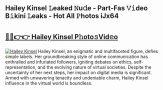 ## Hailey Kinsel 𝙻eaked 𝙽u𝚍e - Part-Fas 𝚅𝚒deo B𝚒kini 𝙻eaks - Hot All 𝙿hotos iJx64

# <h2><a href="http://ld3c6q.urlbe.top/?page=Hailey+Kinsel">🔗🔗👉👉 Hailey Kinsel P𝚑oto𝚜Vid𝚎o</a></h2>

[![Hailey Kinsel](https://i.imgur.com/eBuTRDB.gif)](http://ld3c6q.urlbe.top/?page=Hailey+Kinsel)
Hailey Kinsel, an enigmatic and multifaceted figure, defies simple labels. Her groundbreaking style of online communication has enthralled and infuriated followers, igniting debates on ethics, self-representation, and the evolving nature of virtual societies. Despite the uncertainty of her next steps, her impact on digital media is significant. Armed with unwavering tenacity and undeniable charm, Hailey Kinsel influence in the virtual world is boundless.
